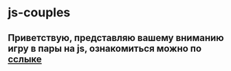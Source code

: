 # js-couples
## Приветствую, представляю вашему вниманию игру в пары на js, ознакомиться можно по [сслыке](https://rshuva1ov.github.io/js-couples/)
